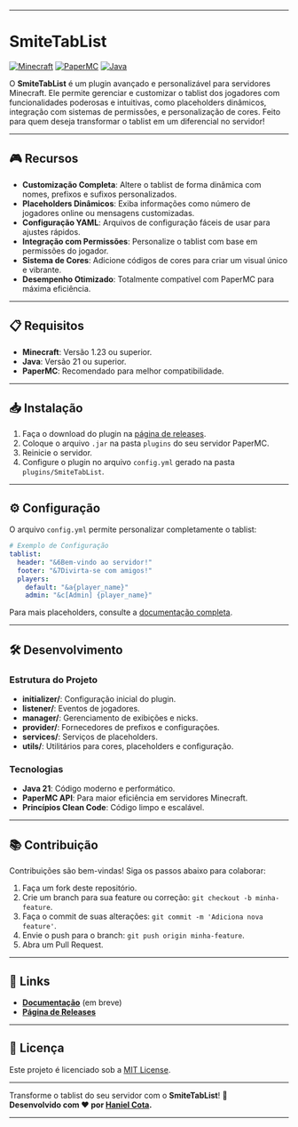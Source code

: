 
---

# **SmiteTabList**

[![Minecraft](https://img.shields.io/badge/Minecraft-1.23%2B-brightgreen)](https://www.minecraft.net/)
[![PaperMC](https://img.shields.io/badge/PaperMC-Compatible-blue)](https://papermc.io/)
[![Java](https://img.shields.io/badge/Java-21%2B-orange)](https://openjdk.org/projects/jdk/21/)

O **SmiteTabList** é um plugin avançado e personalizável para servidores Minecraft. Ele permite gerenciar e customizar o tablist dos jogadores com funcionalidades poderosas e intuitivas, como placeholders dinâmicos, integração com sistemas de permissões, e personalização de cores. Feito para quem deseja transformar o tablist em um diferencial no servidor!

---

## **🎮 Recursos**
- **Customização Completa**: Altere o tablist de forma dinâmica com nomes, prefixos e sufixos personalizados.
- **Placeholders Dinâmicos**: Exiba informações como número de jogadores online ou mensagens customizadas.
- **Configuração YAML**: Arquivos de configuração fáceis de usar para ajustes rápidos.
- **Integração com Permissões**: Personalize o tablist com base em permissões do jogador.
- **Sistema de Cores**: Adicione códigos de cores para criar um visual único e vibrante.
- **Desempenho Otimizado**: Totalmente compatível com PaperMC para máxima eficiência.

---

## **📋 Requisitos**
- **Minecraft**: Versão 1.23 ou superior.
- **Java**: Versão 21 ou superior.
- **PaperMC**: Recomendado para melhor compatibilidade.

---

## **📥 Instalação**
1. Faça o download do plugin na [página de releases](#).
2. Coloque o arquivo `.jar` na pasta `plugins` do seu servidor PaperMC.
3. Reinicie o servidor.
4. Configure o plugin no arquivo `config.yml` gerado na pasta `plugins/SmiteTabList`.

---

## **⚙️ Configuração**
O arquivo `config.yml` permite personalizar completamente o tablist:
```yaml
# Exemplo de Configuração
tablist:
  header: "&6Bem-vindo ao servidor!"
  footer: "&7Divirta-se com amigos!"
  players:
    default: "&a{player_name}"
    admin: "&c[Admin] {player_name}"
```

Para mais placeholders, consulte a [documentação completa](#).

---

## **🛠 Desenvolvimento**
### **Estrutura do Projeto**
- **initializer/**: Configuração inicial do plugin.
- **listener/**: Eventos de jogadores.
- **manager/**: Gerenciamento de exibições e nicks.
- **provider/**: Fornecedores de prefixos e configurações.
- **services/**: Serviços de placeholders.
- **utils/**: Utilitários para cores, placeholders e configuração.

### **Tecnologias**
- **Java 21**: Código moderno e performático.
- **PaperMC API**: Para maior eficiência em servidores Minecraft.
- **Princípios Clean Code**: Código limpo e escalável.

---

## **📚 Contribuição**
Contribuições são bem-vindas! Siga os passos abaixo para colaborar:
1. Faça um fork deste repositório.
2. Crie um branch para sua feature ou correção: `git checkout -b minha-feature`.
3. Faça o commit de suas alterações: `git commit -m 'Adiciona nova feature'`.
4. Envie o push para o branch: `git push origin minha-feature`.
5. Abra um Pull Request.

---

## **🔗 Links**
- **[Documentação](#)** (em breve)
- **[Página de Releases](#)**

---

## **📝 Licença**
Este projeto é licenciado sob a [MIT License](LICENSE).

---

Transforme o tablist do seu servidor com o **SmiteTabList**! 🚀  
**Desenvolvido com ❤️ por [Haniel Cota](https://github.com/HanielCota).**

--- 
